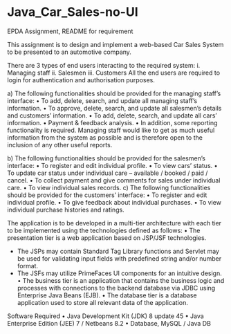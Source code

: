 # Java_Car_Sales-no-UI
EPDA Assignment, README for requirement

This assignment is to design and implement a web-based Car Sales System to be presented to an automotive company. 

There are 3 types of end users interacting to the required system: 
i.	Managing staff
ii.	Salesmen
iii.	Customers 
All the end users are required to login for authentication and authorisation purposes.

a)	The following functionalities should be provided for the managing staff’s interface:
•	To add, delete, search, and update all managing staff’s information.
•	To approve, delete, search, and update all salesmen’s details and customers’ information.
•	To add, delete, search, and update all cars’ information.
•	Payment & feedback analysis.
•	In addition, some reporting functionality is required. Managing staff would like to get as much useful information from the system as possible and is therefore open to the inclusion of any other useful reports.

b) The following functionalities should be provided for the salesmen’s interface:
•	To register and edit individual profile.
•	To view cars’ status.
•	To update car status under individual care – available / booked / paid / cancel.
•	To collect payment and give comments for sales under individual care.
•	To view individual sales records.
c) The following functionalities should be provided for the customers’ interface:
•	To register and edit individual profile.
•	To give feedback about individual purchases.
•	To view individual purchase histories and ratings.

The application is to be developed in a multi-tier architecture with each tier to be implemented using the technologies defined as follows:
•	The presentation tier is a web application based on JSP/JSF technologies. 
-	The JSPs may contain Standard Tag Library functions and Servlet may be used for validating input fields with predefined string and/or number format. 
-	The JSFs may utilize PrimeFaces UI components for an intuitive design.
•	The business tier is an application that contains the business logic and processes with connections to the backend database via JDBC using Enterprise Java Beans (EJB).
•	The database tier is a database application used to store all relevant data of the application.

Software Required
•	Java Development Kit (JDK) 8 update 45
•	Java Enterprise Edition (JEE) 7 / Netbeans 8.2
•	Database, MySQL / Java DB
